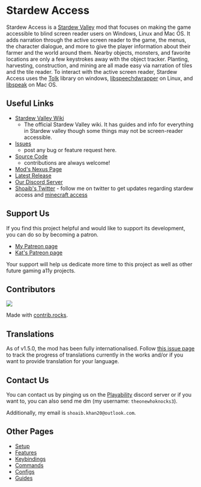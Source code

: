 # Stardew Access

Stardew Access is a [Stardew Valley](https://stardewvalley.net/) mod that focuses on making the game accessible to blind screen reader users on Windows, Linux and Mac OS. It adds narration through the active screen reader to the game, the menus, the character dialogue, and more to give the player information about their farmer and the world around them.
Nearby objects, monsters, and favorite locations are only a few keystrokes away with the object tracker.
Planting, harvesting, construction, and mining are all made easy via narration of tiles and the tile reader.
To interact with the active screen reader, Stardew Access uses the [Tolk](https://github.com/ndarilek/tolk) library on windows, [libspeechdwrapper](https://github.com/khanshoaib3/libspeechdwrapper) on Linux, and [libspeak](https://github.com/Flameborn/libspeak) on Mac OS.

<!--todo: add this link to the wiki once there's info for developers. https://github.com/khanshoaib3/stardew-access/wiki-->

## Useful Links

- [Stardew Valley Wiki](https://stardewvalleywiki.com/Stardew_Valley_Wiki)
    - The official Stardew Valley wiki. It has guides and info for everything in Stardew valley though some things may not be screen-reader accessible.
- [Issues](https://github.com/khanshoaib3/stardew-access/issues)
    - post any bug or feature request here.
- [Source Code](https://github.com/khanshoaib3/stardew-access)
    - contributions are always welcome!
- [Mod's Nexus Page](https://www.nexusmods.com/stardewvalley/mods/16205)
- [Latest Release](https://github.com/khanshoaib3/stardew-access/releases/latest)
- [Our Discord Server](https://discord.gg/yQjjsDqWQX)
- [Shoaib's Twitter](https://twitter.com/shoaib_mk0) - follow me on twitter to get updates regarding stardew access and [minecraft access](https://github.com/khanshoaib3/minecraft-access)

## Support Us

If you find this project helpful and would like to support its development, you can do so by becoming a patron.

- [My Patreon page](https://www.patreon.com/shoaibkhan)
- [Kat's Patreon page](https://www.patreon.com/BlindSighted)

Your support will help us dedicate more time to this project as well as other future gaming a11y projects. 

## Contributors

<a href="https://github.com/khanshoaib3/stardew-access/graphs/contributors">
  <img src="https://contrib.rocks/image?repo=khanshoaib3/stardew-access" />
</a>

Made with [contrib.rocks](https://contrib.rocks).

## Translations

As of v1.5.0, the mod has been fully internationalised.
Follow [this issue page](https://github.com/khanshoaib3/stardew-access/issues/182) to track the progress of
translations currently in the works and/or if you want to provide translation for your language.

## Contact Us

You can contact us by pinging us on the [Playability](https://discord.gg/yQjjsDqWQX) discord server
or if you want to, you can also send me dm (my username: `theonewhoknocks3`).

Additionally, my email is `shoaib.khan20@outlook.com`.

## Other Pages

- [Setup](setup.md)
- [Features](features.md)
- [Keybindings](keybindings.md)
- [Commands](commands.md)
- [Configs](config.md)
- [Guides](guides.md)
